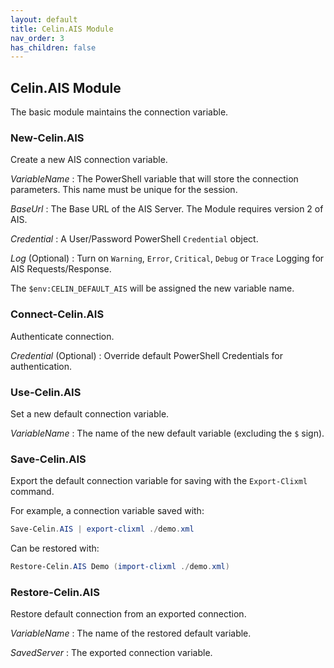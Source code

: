 ```yaml
---
layout: default
title: Celin.AIS Module
nav_order: 3
has_children: false
---
```


## Celin.AIS Module

The basic module maintains the connection variable.

### New-Celin.AIS

Create a new AIS connection variable.

_VariableName_
: The PowerShell variable that will store the connection parameters.  This name must be unique for the session.

_BaseUrl_
: The Base URL of the AIS Server.  The Module requires version 2 of AIS.

_Credential_
: A User/Password PowerShell `Credential` object.

_Log_ (Optional)
: Turn on `Warning`, `Error`, `Critical`, `Debug` or `Trace` Logging for AIS Requests/Response.

The `$env:CELIN_DEFAULT_AIS` will be assigned the new variable name.

### Connect-Celin.AIS

Authenticate connection.

_Credential_ (Optional)
: Override default PowerShell Credentials for authentication.

### Use-Celin.AIS

Set a new default connection variable.

_VariableName_
: The name of the new default variable (excluding the `$` sign).

### Save-Celin.AIS

Export the default connection variable for saving with the `Export-Clixml` command.

For example, a connection variable saved with:

```powershell
Save-Celin.AIS | export-clixml ./demo.xml
```

Can be restored with: 

```powershell
Restore-Celin.AIS Demo (import-clixml ./demo.xml)
```

### Restore-Celin.AIS

Restore default connection from an exported connection.

_VariableName_
: The name of the restored default variable.

_SavedServer_
: The exported connection variable.
